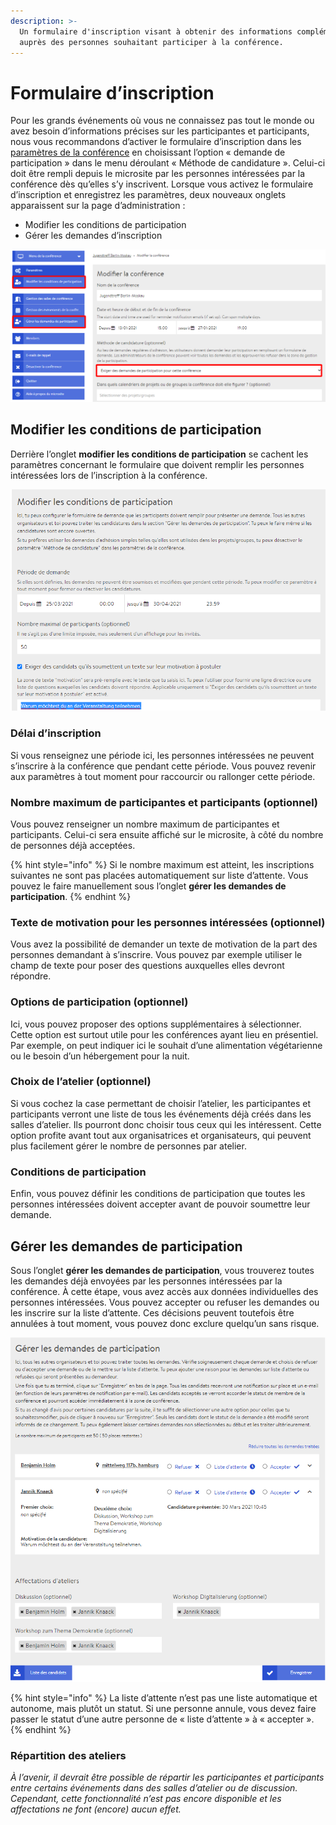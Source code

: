 ```yaml
---
description: >-
  Un formulaire d'inscription visant à obtenir des informations complémentaires
  auprès des personnes souhaitant participer à la conférence.
---
```


# Formulaire d’inscription

Pour les grands événements où vous ne connaissez pas tout le monde ou avez besoin d’informations précises sur les participantes et participants, nous vous recommandons d’activer le formulaire d’inscription dans les [paramètres de la conférence](../start/#parametres-generaux) en choisissant l’option « demande de participation » dans le menu déroulant « Méthode de candidature ». Celui-ci doit être rempli depuis le microsite par les personnes intéressées par la conférence dès qu’elles s’y inscrivent. Lorsque vous activez le formulaire d’inscription et enregistrez les paramètres, deux nouveaux onglets apparaissent sur la page d’administration :

* Modifier les conditions de participation 
* Gérer les demandes d’inscription

![Activation du formulaire d&#x2019;inscription dans les param&#xE8;tres](../../.gitbook/assets/adminseitemitantraegen_fra.png)

## Modifier les conditions de participation

Derrière l’onglet **modifier les conditions de participation** se cachent les paramètres concernant le formulaire que doivent remplir les personnes intéressées lors de l’inscription à la conférence.

![Capture d&#x2019;&#xE9;cran des param&#xE8;tres du formulaire](../../.gitbook/assets/ausschnittteilnahmebedingungen_fra.png)

### Délai d’inscription

Si vous renseignez une période ici, les personnes intéressées ne peuvent s’inscrire à la conférence que pendant cette période. Vous pouvez revenir aux paramètres à tout moment pour raccourcir ou rallonger cette période.

### Nombre maximum de participantes et participants \(optionnel\)

Vous pouvez renseigner un nombre maximum de participantes et participants. Celui-ci sera ensuite affiché sur le microsite, à côté du nombre de personnes déjà acceptées.

{% hint style="info" %}
Si le nombre maximum est atteint, les inscriptions suivantes ne sont pas placées automatiquement sur liste d’attente. Vous pouvez le faire manuellement sous l’onglet **gérer les demandes de participation**.
{% endhint %}

### Texte de motivation pour les personnes intéressées \(optionnel\)

Vous avez la possibilité de demander un texte de motivation de la part des personnes demandant à s’inscrire. Vous pouvez par exemple utiliser le champ de texte pour poser des questions auxquelles elles devront répondre.

### Options de participation \(optionnel\)

Ici, vous pouvez proposer des options supplémentaires à sélectionner. Cette option est surtout utile pour les conférences ayant lieu en présentiel. Par exemple, on peut indiquer ici le souhait d’une alimentation végétarienne ou le besoin d’un hébergement pour la nuit.

### Choix de l’atelier \(optionnel\)

Si vous cochez la case permettant de choisir l’atelier, les participantes et participants verront une liste de tous les événements déjà créés dans les salles d’atelier. Ils pourront donc choisir tous ceux qui les intéressent. Cette option profite avant tout aux organisatrices et organisateurs, qui peuvent plus facilement gérer le nombre de personnes par atelier.

### Conditions de participation

Enfin, vous pouvez définir les conditions de participation que toutes les personnes intéressées doivent accepter avant de pouvoir soumettre leur demande.

## Gérer les demandes de participation

Sous l’onglet **gérer les demandes de participation**, vous trouverez toutes les demandes déjà envoyées par les personnes intéressées par la conférence. À cette étape, vous avez accès aux données individuelles des personnes intéressées. Vous pouvez accepter ou refuser les demandes ou les inscrire sur la liste d’attente. Ces décisions peuvent toutefois être annulées à tout moment, vous pouvez donc exclure quelqu’un sans risque.

![](../../.gitbook/assets/teilnahmeantra-geverwalten_fra.png)

{% hint style="info" %}
La liste d’attente n’est pas une liste automatique et autonome, mais plutôt un statut. Si une personne annule, vous devez faire passer le statut d’une autre personne de « liste d’attente » à « accepter ».
{% endhint %}

### Répartition des ateliers

_À l’avenir, il devrait être possible de répartir les participantes et participants entre certains événements dans des salles d’atelier ou de discussion. Cependant, cette fonctionnalité n’est pas encore disponible et les affectations ne font \(encore\) aucun effet._

